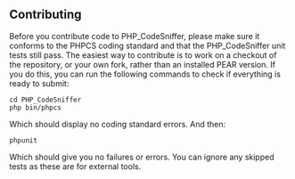 ## Contributing

Before you contribute code to PHP_CodeSniffer, please make sure it conforms to
the PHPCS coding standard and that the PHP_CodeSniffer unit tests still pass.
The easiest way to contribute is to work on a checkout of the repository, or
your own fork, rather than an installed PEAR version. If you do this, you can
run the following commands to check if everything is ready to submit:

    cd PHP_CodeSniffer
    php bin/phpcs

Which should display no coding standard errors. And then:

    phpunit

Which should give you no failures or errors. You can ignore any skipped tests as
these are for external tools.
